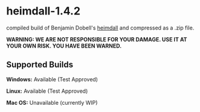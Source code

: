 # heimdall-1.4.2
compiled build of Benjamin Dobell's [heimdall](https://github.com/Benjamin-Dobell/Heimdall) and compressed as a .zip file.

**WARNING: WE ARE NOT RESPONSIBLE FOR YOUR DAMAGE. USE IT AT YOUR OWN RISK. YOU HAVE BEEN WARNED.**

## Supported Builds
**Windows:** Available (Test Approved)

**Linux:** Available (Test Approved)

**Mac OS:** Unavailable (currently WIP)
